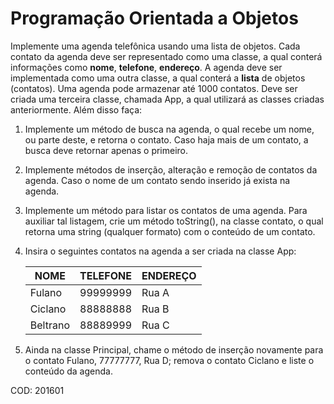# Programação Orientada a Objetos

Implemente uma agenda telefônica usando uma lista de objetos. Cada contato da
agenda deve ser representado como uma classe, a qual conterá informações como **nome**,
**telefone**, **endereço**. A agenda deve ser implementada como uma outra
classe, a qual conterá a **lista** de objetos (contatos). Uma agenda pode armazenar até 1000
contatos. Deve ser criada uma terceira classe, chamada App, a qual utilizará as
classes criadas anteriormente. Além disso faça:

1. Implemente um método de busca na agenda, o qual recebe um nome, ou parte
   deste, e retorna o contato. Caso haja mais de um contato, a busca deve retornar
   apenas o primeiro.
   
2. Implemente métodos de inserção, alteração e remoção de contatos da agenda.
   Caso o nome de um contato sendo inserido já exista na agenda.
   
3. Implemente um método para listar os contatos de uma agenda. Para auxiliar tal
   listagem, crie um método toString(), na classe contato, o qual retorna uma string
   (qualquer formato) com o conteúdo de um contato.
   
4. Insira o seguintes contatos na agenda a ser criada na classe App:

    NOME | TELEFONE | ENDEREÇO 
    ---| ---|---
    Fulano | 99999999 | Rua A 
    Ciclano | 88888888 | Rua B 
    Beltrano | 88889999 | Rua C
    
5. Ainda na classe Principal, chame o método de inserção novamente para o contato
   Fulano, 77777777, Rua D; remova o contato Ciclano e liste o conteúdo da
   agenda.
   
COD: 201601